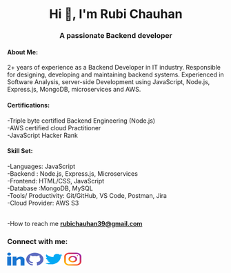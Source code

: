 <h1 align="center">Hi 👋, I'm Rubi Chauhan</h1>
<h3 align="center">A passionate Backend developer</h3>
<h4 align="left">About Me: </h4>
<p>2+ years of experience as a Backend Developer in IT industry.
Responsible for designing, developing and maintaining backend systems.
Experienced in Software Analysis, server-side Development using JavaScript, Node.js, Express.js, MongoDB, microservices and AWS.</p>

<h4>Certifications:</h4>
-Triple byte certified Backend Engineering (Node.js) <br>
-AWS certified cloud Practitioner<br>
-JavaScript Hacker Rank<br>

<h4>Skill Set:</h4>
-Languages: JavaScript <br>
-Backend : Node.js, Express.js, Microservices<br>
-Frontend: HTML/CSS, JavaScript<br>
-Database :MongoDB, MySQL<br>
-Tools/ Productivity: Git/GitHub, VS Code, Postman, Jira<br>
-Cloud Provider: AWS S3<br>
<br>

-How to reach me **rubichauhan39@gmail.com**
<br>
<h3 align="left">Connect with me:</h3>
<p align="left">
<a href="https://linkedin.com/in/rubi-chauhan" target="blank"><img align="center" src="https://github.com/Rubi-chauhan/github-profile-readme-generator/blob/master/src/social/icons/linked-in-alt.svg" alt="rubi-chauhan_linkedin" height="30" width="40" /></a>
<a href="https://twitter.com/rubichauhan_" target="blank"><img align="center" src="https://github.com/Rubi-chauhan/github-profile-readme-generator/blob/master/src/social/icons/github.svg" alt="rubichauhan_twitter" height="30" width="40" /></a>
<a href="https://twitter.com/rubichauhan_" target="blank"><img align="center" src="https://github.com/Rubi-chauhan/github-profile-readme-generator/blob/master/src/social/icons/twitter.svg" alt="rubichauhan_twitter" height="30" width="40" /></a>
<a href="https://instagram.com/rubichauhan" target="blank"><img align="center" src="https://github.com/Rubi-chauhan/github-profile-readme-generator/blob/master/src/social/icons/instagram.svg" alt="rubichauhan_instagram" height="30" width="40" /></a>
</p>

